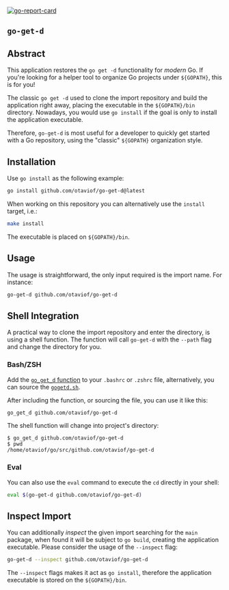 [![go-report-card][goReportCardBadge]][goReportCard]

`go-get-d`
----------

## Abstract

This application restores the `go get -d` functionality for *modern* Go. If you're looking for a helper tool to organize Go projects under `${GOPATH}`, this is for you!

The classic `go get -d` used to clone the import repository and build the application right away, placing the executable in the `${GOPATH}/bin` directory. Nowadays, you would use `go install` if the goal is only to install the application executable.

Therefore, `go-get-d` is most useful for a developer to quickly get started with a Go repository, using the "classic" `${GOPATH}` organization style.

## Installation

Use `go install` as the following example:


```sh
go install github.com/otaviof/go-get-d@latest
```

When working on this repository you can alternatively use the `install` target, i.e.:

```sh
make install
```

The executable is placed on `${GOPATH}/bin`.

## Usage

The usage is straightforward, the only input required is the import name. For instance:

```bash
go-get-d github.com/otaviof/go-get-d
```

## Shell Integration

A practical way to clone the import repository and enter the directory, is using a shell function. The function will call `go-get-d` with the `--path` flag and change the directory for you.

### Bash/ZSH

Add the [`go_get_d` function](./go_get_d.sh) to your `.bashrc` or `.zshrc` file, alternatively, you can source the [`gogetd.sh`](./go_get_d.sh).

After including the function, or sourcing the file, you can use it like this:

```sh
go_get_d github.com/otaviof/go-get-d
```

The shell function will change into project's directory:

```
$ go_get_d github.com/otaviof/go-get-d
$ pwd
/home/otaviof/go/src/github.com/otaviof/go-get-d
```

### Eval

You can also use the `eval` command to execute the `cd` directly in your shell:

```sh
eval $(go-get-d github.com/otaviof/go-get-d)
```

## Inspect Import

You can additionally *inspect* the given import searching for the `main` package, when found it will be subject to `go build`, creating the application executable. Please consider the usage of the `--inspect` flag:

```bash
go-get-d --inspect github.com/otaviof/go-get-d
```

The `--inspect` flags makes it act as `go install`, therefore the application executable is stored on the `${GOPATH}/bin`.

[workflowsTest]: https://github.com/otaviof/go-get-d/actions/workflows/test.yaml
[workflowsTestBadge]: https://github.com/otaviof/go-get-d/actions/workflows/test.yaml/badge.svg
[goReportCard]: https://goreportcard.com/report/github.com/otaviof/go-get-d
[goReportCardBadge]: https://goreportcard.com/badge/github.com/otaviof/go-get-d
